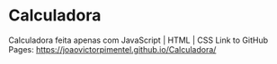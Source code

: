 # Calculadora
Calculadora feita apenas com JavaScript | HTML | CSS
Link to GitHub Pages: https://joaovictorpimentel.github.io/Calculadora/
